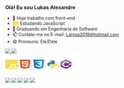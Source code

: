 ### Olá! Eu sou Lukas Alexandre


- 🔭 Hoje trabalho com front-end
- <img align="center" alt="lukas-Js" height="15" width="20" src="https://raw.githubusercontent.com/devicons/devicon/master/icons/javascript/javascript-plain.svg"> Estudando JavaScript
- 📘 Graduando em Engenharia de Software
- 📫 Contate-me no E-mail: Larosa2019@hotmail.com
- 😄 Pronouns: Ele/Dele
  
<div style="display:flex;">
  <a href="https://github.com/lukasalexandre2022">
    <img height="200em" src="https://github-readme-stats.vercel.app/api?username=lukasalexandre2022&show_icons=true&theme=dark&include_all_commits=true&count_private=true">
    <img height="200em" src="https://github-readme-stats.vercel.app/api/top-langs?username=lukasalexandre2022&layout-compact&langs_count=16&theme=dark">
</div>
<div style="display: inline_block"><br>
  <img align="center" alt="Lukas-Js" height="30" width="40" src="https://raw.githubusercontent.com/devicons/devicon/master/icons/javascript/javascript-plain.svg">
<!--   <img align="center" alt="Rafa-Ts" height="30" width="40" src="https://raw.githubusercontent.com/devicons/devicon/master/icons/typescript/typescript-plain.svg">
  <img align="center" alt="Rafa-React" height="30" width="40" src="https://raw.githubusercontent.com/devicons/devicon/master/icons/react/react-original.svg"> -->
  <img align="center" alt="Lukas-HTML" height="30" width="40" src="https://raw.githubusercontent.com/devicons/devicon/master/icons/html5/html5-original.svg">
  <img align="center" alt="Lukas-CSS" height="30" width="40" src="https://raw.githubusercontent.com/devicons/devicon/master/icons/css3/css3-original.svg">
  <img align="center" alt="Lukas-Python" height="30" width="40" src="https://raw.githubusercontent.com/devicons/devicon/master/icons/python/python-original.svg">
  <img align="center" alt="Lukas-Csharp" height="30" width="40" src="https://raw.githubusercontent.com/devicons/devicon/master/icons/csharp/csharp-original.svg">
</div> 
    
##

<div> 
  <a href="https://www.instagram.com/cpd_programmer/" target="_blank"><img src="https://img.shields.io/badge/-Instagram-%23E4405F?style=for-the-badge&logo=instagram&logoColor=white" target="_blank"></a>
  <a href="https://discord.com/channels/880538695227293727/880558234044350514" target="_blank"><img src="https://img.shields.io/badge/Discord-7289DA?style=for-the-badge&logo=discord&logoColor=white" target="_blank"></a> 
  <a href ="mailto:larosa2019@hotmail.com"><img src="https://img.shields.io/badge/Gmail-D14836?style=for-the-badge&logo=gmail&logoColor=white" target="_blank"></a>
  <a href="https://www.linkedin.com/in/lukas-alexandre-rosa/" target="_blank"><img src="https://img.shields.io/badge/-LinkedIn-%230077B5?style=for-the-badge&logo=linkedin&logoColor=white" target="_blank"></a> 
  <a href="https://wa.link/7uah96" target="_blank"><img src="https://img.shields.io/badge/WhatsApp-25D366?style=for-the-badge&logo=whatsapp&logoColor=white"></a>
</div>
